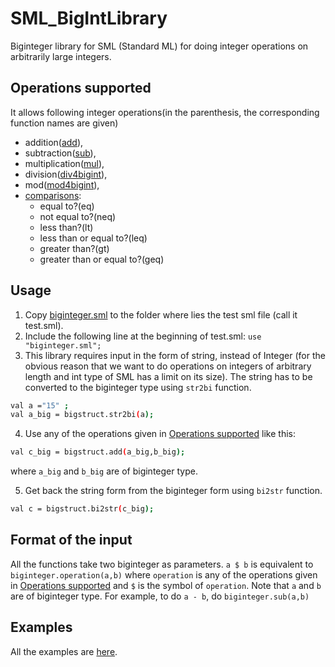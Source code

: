 # SML_BigIntLibrary
Biginteger library for SML (Standard ML) for doing integer operations on arbitrarily large integers. 

## Operations supported
It allows following integer operations(in the parenthesis, the corresponding function names are given)
* addition([add](https://github.com/ankitshubham97/SML_BigInteger/blob/master/examples/add.sml)),
* subtraction([sub](https://github.com/ankitshubham97/SML_BigInteger/blob/master/examples/subtract.sml)),
* multiplication([mul](https://github.com/ankitshubham97/SML_BigInteger/blob/master/examples/multiply.sml)),
* division([div4bigint](https://github.com/ankitshubham97/SML_BigInteger/blob/master/examples/divide.sml)),
* mod([mod4bigint](https://github.com/ankitshubham97/SML_BigInteger/blob/master/examples/mod.sml)),
* [comparisons](https://github.com/ankitshubham97/SML_BigInteger/blob/master/examples/comparison.sml):
  * equal to?(eq)
  * not equal to?(neq)
  * less than?(lt)
  * less than or equal to?(leq)
  * greater than?(gt)
  * greater than or equal to?(geq)

## Usage
1. Copy [biginteger.sml](https://github.com/ankitshubham97/SML_BigInteger/blob/master/biginteger.sml) to the folder where lies the test sml file (call it test.sml).
2. Include the following line at the beginning of test.sml:
  `use "biginteger.sml";`
3. This library requires input in the form of string, instead of Integer (for the obvious reason that we want to do operations on integers of arbitrary length and int type of SML has a limit on its size). The string has to be converted to the biginteger type using `str2bi` function.
```bash
val a ="15" ;
val a_big = bigstruct.str2bi(a);
```
4. Use any of the operations given in [Operations supported](https://github.com/ankitshubham97/SML_BigInteger/blob/master/README.md#operations-supported) like this:
```bash
val c_big = bigstruct.add(a_big,b_big);
```
where `a_big` and `b_big` are of biginteger type.

5. Get back the string form from the biginteger form using `bi2str` function.
```bash
val c = bigstruct.bi2str(c_big);
```

## Format of the input
All the functions take two biginteger as parameters. `a $ b` is equivalent to `biginteger.operation(a,b)` where `operation` is any of the operations given in [Operations supported](https://github.com/ankitshubham97/SML_BigInteger/blob/master/README.md#operations-supported) and `$` is the symbol of `operation`. Note that `a` and `b` are  of biginteger type. For example, to do `a - b`, do `biginteger.sub(a,b)`

## Examples
All the examples are [here](https://github.com/ankitshubham97/SML_BigInteger/tree/master/examples).
